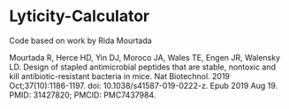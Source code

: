 # Lyticity-Calculator
Code based on work by Rida Mourtada

Mourtada R, Herce HD, Yin DJ, Moroco JA, Wales TE, Engen JR, Walensky LD. 
Design of stapled antimicrobial peptides that are stable, nontoxic and kill antibiotic-resistant bacteria in mice. 
Nat Biotechnol. 2019 Oct;37(10):1186-1197. doi: 10.1038/s41587-019-0222-z. 
Epub 2019 Aug 19. PMID: 31427820; PMCID: PMC7437984.
